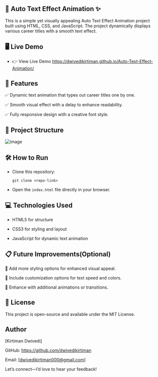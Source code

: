 ## 💫 Auto Text Effect Animation ✨

This is a simple yet visually appealing Auto Text Effect Animation project built using HTML, CSS, and JavaScript. The project dynamically displays various career titles with a smooth text effect.

## 🖥️ Live Demo

- 👉 View Live Demo    https://dwivedikirtiman.github.io/Auto-Text-Effect-Animation/

## 🎯 Features

✅ Dynamic text animation that types out career titles one by one.

✅ Smooth visual effect with a delay to enhance readability.

✅ Fully responsive design with a creative font style.

## 📁 Project Structure
![image](https://github.com/user-attachments/assets/4e291d0e-334d-44fb-aa98-b974713cd15f)


## 🛠️ How to Run

- Clone this repository:

   ```git clone <repo-link>```

- Open the ```index.html``` file directly in your browser.

## 💻 Technologies Used

- HTML5 for structure

- CSS3 for styling and layout

- JavaScript for dynamic text animation

## 📋 Future Improvements(Optional)

🔹 Add more styling options for enhanced visual appeal.

🔹 Include customization options for text speed and colors.

🔹 Enhance with additional animations or transitions.

## 📜 License

This project is open-source and available under the MIT License.

## Author

[Kirtiman Dwivedi]

GitHub: https://github.com/dwivedikirtiman

Email: [dwivedikirtiman000@gmail.com]

Let’s connect—I’d love to hear your feedback!



